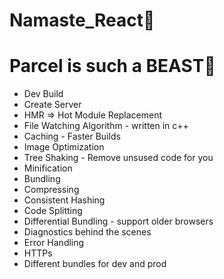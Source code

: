 # Namaste_React🚀

# Parcel is such a BEAST🦁
- Dev Build
- Create Server
- HMR => Hot Module Replacement
- File Watching Algorithm - written in c++
- Caching - Faster Builds
- Image Optimization
- Tree Shaking - Remove unsused code for you
- Minification
- Bundling
- Compressing
- Consistent Hashing
- Code Splitting
- Differential Bundling - support older browsers
- Diagnostics behind the scenes
- Error Handling
- HTTPs
- Different bundles for dev and prod